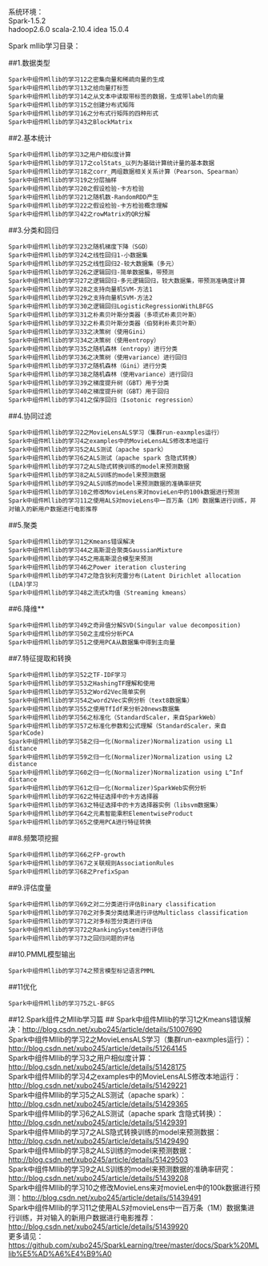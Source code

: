 
系统环境：  
Spark-1.5.2  
hadoop2.6.0
scala-2.10.4
idea 15.0.4

Spark mllib学习目录：

##1.数据类型

	Spark中组件Mllib的学习12之密集向量和稀疏向量的生成
	Spark中组件Mllib的学习13之给向量打标签
	Spark中组件Mllib的学习14之从文本中读取带标签的数据，生成带label的向量
	Spark中组件Mllib的学习15之创建分布式矩阵
	Spark中组件Mllib的学习16之分布式行矩阵的四种形式
	Spark中组件Mllib的学习43之BlockMatrix

##2.基本统计

	Spark中组件Mllib的学习3之用户相似度计算
	Spark中组件Mllib的学习17之colStats_以列为基础计算统计量的基本数据
	Spark中组件Mllib的学习18之corr_两组数据相关关系计算（Pearson、Spearman）
	Spark中组件Mllib的学习19之分层抽样
	Spark中组件Mllib的学习20之假设检验-卡方检验
	Spark中组件Mllib的学习21之随机数-RandomRDD产生
	Spark中组件Mllib的学习22之假设检验-卡方检验概念理解
	Spark中组件Mllib的学习42之rowMatrix的QR分解

##3.分类和回归

	Spark中组件Mllib的学习23之随机梯度下降（SGD）
	Spark中组件Mllib的学习24之线性回归1-小数据集
	Spark中组件Mllib的学习25之线性回归2-较大数据集（多元）
	Spark中组件Mllib的学习26之逻辑回归-简单数据集，带预测
	Spark中组件Mllib的学习27之逻辑回归-多元逻辑回归，较大数据集，带预测准确度计算
	Spark中组件Mllib的学习28之支持向量机SVM-方法1
	Spark中组件Mllib的学习29之支持向量机SVM-方法2
	Spark中组件Mllib的学习30之逻辑回归LogisticRegressionWithLBFGS
	Spark中组件Mllib的学习31之朴素贝叶斯分类器（多项式朴素贝叶斯）
	Spark中组件Mllib的学习32之朴素贝叶斯分类器（伯努利朴素贝叶斯）
	Spark中组件Mllib的学习33之决策树（使用Gini）
	Spark中组件Mllib的学习34之决策树（使用entropy）
	Spark中组件Mllib的学习35之随机森林（entropy）进行分类
	Spark中组件Mllib的学习36之决策树（使用variance）进行回归
	Spark中组件Mllib的学习37之随机森林（Gini）进行分类
	Spark中组件Mllib的学习38之随机森林（使用variance）进行回归
	Spark中组件Mllib的学习39之梯度提升树（GBT）用于分类
	Spark中组件Mllib的学习40之梯度提升树（GBT）用于回归
	Spark中组件Mllib的学习41之保序回归（Isotonic regression）


##4.协同过滤

	Spark中组件Mllib的学习2之MovieLensALS学习（集群run-eaxmples运行）
	Spark中组件Mllib的学习4之examples中的MovieLensALS修改本地运行
	Spark中组件Mllib的学习5之ALS测试（apache spark）
	Spark中组件Mllib的学习6之ALS测试（apache spark 含隐式转换）
	Spark中组件Mllib的学习7之ALS隐式转换训练的model来预测数据
	Spark中组件Mllib的学习8之ALS训练的model来预测数据
	Spark中组件Mllib的学习9之ALS训练的model来预测数据的准确率研究
	Spark中组件Mllib的学习10之修改MovieLens来对movieLen中的100k数据进行预测
	Spark中组件Mllib的学习11之使用ALS对movieLens中一百万条（1M）数据集进行训练，并对输入的新用户数据进行电影推荐

##5.聚类

	Spark中组件Mllib的学习1之Kmeans错误解决
	Spark中组件Mllib的学习44之高斯混合聚类GaussianMixture
	Spark中组件Mllib的学习45之用高斯混合模型来预测
	Spark中组件Mllib的学习46之Power iteration clustering
	Spark中组件Mllib的学习47之隐含狄利克雷分布(Latent Dirichlet allocation (LDA)学习
	Spark中组件Mllib的学习48之流式k均值（Streaming kmeans）

##6.降维**

	Spark中组件Mllib的学习49之奇异值分解SVD(Singular value decomposition)
	Spark中组件Mllib的学习50之主成份分析PCA
	Spark中组件Mllib的学习51之使用PCA从数据集中得到主向量

##7.特征提取和转换

	Spark中组件Mllib的学习52之TF-IDF学习
	Spark中组件Mllib的学习53之HashingTF理解和使用
	Spark中组件Mllib的学习53之Word2Vec简单实例
	Spark中组件Mllib的学习54之word2Vec实例分析（text8数据集）
	Spark中组件Mllib的学习55之使用TfIdf来分析20news数据集
	Spark中组件Mllib的学习56之标准化（StandardScaler，来自SparkWeb）
	Spark中组件Mllib的学习57之标准化参数和公式理解（StandardScaler，来自SparkCode)
	Spark中组件Mllib的学习58之归一化(Normalizer)Normalization using L1 distance
	Spark中组件Mllib的学习59之归一化(Normalizer)Normalization using L2 distance
	Spark中组件Mllib的学习60之归一化(Normalizer)Normalization using L^Inf distance
	Spark中组件Mllib的学习61之归一化(Normalizer)SparkWeb实例分析
	Spark中组件Mllib的学习62之特征选择中的卡方选择器
	Spark中组件Mllib的学习63之特征选择中的卡方选择器实例（libsvm数据集）
	Spark中组件Mllib的学习64之元素智能乘积ElementwiseProduct
	Spark中组件Mllib的学习65之使用PCA进行特征转换

##8.频繁项挖掘

	Spark中组件Mllib的学习66之FP-growth
	Spark中组件Mllib的学习67之关联规则AssociationRules
	Spark中组件Mllib的学习68之PrefixSpan

##9.评估度量

	Spark中组件Mllib的学习69之对二分类进行评估Binary classification
	Spark中组件Mllib的学习70之对多类分类结果进行评估Multiclass classification
	Spark中组件Mllib的学习71之对多标签分类进行评估
	Spark中组件Mllib的学习72之RankingSystem进行评估
	Spark中组件Mllib的学习73之回归问题的评估

##10.PMML模型输出

	Spark中组件Mllib的学习74之预言模型标记语言PMML

##11优化

	Spark中组件Mllib的学习75之L-BFGS	

##12.Spark组件之Mllib学习篇 ##
Spark中组件Mllib的学习1之Kmeans错误解决：http://blog.csdn.net/xubo245/article/details/51007690  
Spark中组件Mllib的学习2之MovieLensALS学习（集群run-eaxmples运行）：http://blog.csdn.net/xubo245/article/details/51264145  
Spark中组件Mllib的学习3之用户相似度计算：http://blog.csdn.net/xubo245/article/details/51428175  
Spark中组件Mllib的学习4之examples中的MovieLensALS修改本地运行：http://blog.csdn.net/xubo245/article/details/51429221  
Spark中组件Mllib的学习5之ALS测试（apache spark）：http://blog.csdn.net/xubo245/article/details/51429365  
Spark中组件Mllib的学习6之ALS测试（apache spark 含隐式转换）：http://blog.csdn.net/xubo245/article/details/51429391  
Spark中组件Mllib的学习7之ALS隐式转换训练的model来预测数据：http://blog.csdn.net/xubo245/article/details/51429490  
Spark中组件Mllib的学习8之ALS训练的model来预测数据：http://blog.csdn.net/xubo245/article/details/51429503  
Spark中组件Mllib的学习9之ALS训练的model来预测数据的准确率研究：http://blog.csdn.net/xubo245/article/details/51439208  
Spark中组件Mllib的学习10之修改MovieLens来对movieLen中的100k数据进行预测：http://blog.csdn.net/xubo245/article/details/51439491   
Spark中组件Mllib的学习11之使用ALS对movieLens中一百万条（1M）数据集进行训练，并对输入的新用户数据进行电影推荐：http://blog.csdn.net/xubo245/article/details/51439920   
更多请见：https://github.com/xubo245/SparkLearning/tree/master/docs/Spark%20MLlib%E5%AD%A6%E4%B9%A0